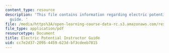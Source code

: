 ```yaml
---
content_type: resource
description: 'This file contains information regarding electric potential instructor
  guide. '
file: /media/https%3A/open-learning-course-data-rc.s3.amazonaws.com/res-tll-004-stem-concept-videos-fall-2013/cc7e2d3720954459623dbf3cdeeb7815_MITRES_TLL-004F13_EleGuide.pdf
file_type: application/pdf
resourcetype: Document
title: Electric Potential Instructor Guide
uid: cc7e2d37-2095-4459-623d-bf3cdeeb7815
---
```

